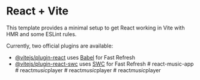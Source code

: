 # React + Vite

This template provides a minimal setup to get React working in Vite with HMR and some ESLint rules.

Currently, two official plugins are available:

- [@vitejs/plugin-react](https://github.com/vitejs/vite-plugin-react/blob/main/packages/plugin-react/README.md) uses [Babel](https://babeljs.io/) for Fast Refresh
- [@vitejs/plugin-react-swc](https://github.com/vitejs/vite-plugin-react-swc) uses [SWC](https://swc.rs/) for Fast Refresh
#   r e a c t - m u s i c - a p p  
 #   r e a c t _ m u s i c _ p l a y e r  
 #   r e a c t _ m u s i c _ p l a y e r  
 #   r e a c t _ m u s i c _ p l a y e r  
 